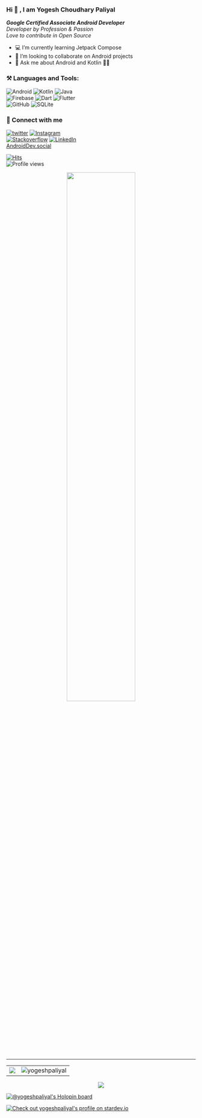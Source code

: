 

### Hi 👋 , I am Yogesh Choudhary Paliyal
***Google Certified Associate Android Developer***  
*Developer by Profession & Passion*  
*Love to contribute in Open Source*


- 💻  I’m currently learning Jetpack Compose
- 👯  I’m looking to collaborate on Android projects
- 💬  Ask me about Android and Kotlin 💚💜

### **⚒️ Languages and Tools:**  

![Android](https://img.shields.io/badge/Android-3DDC84?style=for-the-badge&logo=android&logoColor=white)
![Kotlin](https://img.shields.io/badge/kotlin-%230095D5.svg?style=for-the-badge&logo=kotlin&logoColor=white)
![Java](https://img.shields.io/badge/java-%23ED8B00.svg?style=for-the-badge&logo=java&logoColor=white)  
![Firebase](https://img.shields.io/badge/firebase-%23039BE5.svg?style=for-the-badge&logo=firebase)
![Dart](https://img.shields.io/badge/dart-%230175C2.svg?style=for-the-badge&logo=dart&logoColor=white)
![Flutter](https://img.shields.io/badge/Flutter-%2302569B.svg?style=for-the-badge&logo=Flutter&logoColor=white)  
![GitHub](https://img.shields.io/badge/github-%23121011.svg?style=for-the-badge&logo=github&logoColor=white)
![SQLite](https://img.shields.io/badge/sqlite-%2307405e.svg?style=for-the-badge&logo=sqlite&logoColor=white)



### 🤝 Connect with me 
<a href="https://bit.ly/gh-yogeshpaliyal-twitter" target="_blank"><img src="https://img.shields.io/badge/Twitter-Yogesh_Paliyal-00acee?style=for-the-badge&logo=twitter" alt="twitter"></a>  <a href="https://bit.ly/gt-yogeshpaliyal-insta" target="_blank"><img src="https://img.shields.io/badge/Instagram-Yogesh_Paliyal-E1306C?style=for-the-badge&logo=Instagram" alt="Instagram"></a>  
<a href="https://bit.ly/gt-yogeshpaliyal-sto" target="_blank"><img src="https://img.shields.io/badge/Stackoverflow-Yogesh%20Paliyal-ef8236?style=for-the-badge&logo=Stackoverflow" alt="Stackoverflow"></a> <a href="https://bit.ly/gt-yogeshpaliyal-linkedin" target="_blank"><img src="https://img.shields.io/badge/LinkedIn-Yogesh%20Paliyal-0e76a8?style=for-the-badge&logo=linkedin" alt="LinkedIn"></a>   
<a rel="nofollow me" href="https://androiddev.social/@yogeshpaliyal">AndroidDev.social</a>

[![Hits](https://hits.seeyoufarm.com/api/count/incr/badge.svg?url=https%3A%2F%2Fgithub.com%2Fyogeshpaliyal&count_bg=%2379C83D&title_bg=%23555555&icon=&icon_color=%23E7E7E7&title=hits&edge_flat=true)](https://yogeshpaliyal.com)  
![Profile views](https://gpvc.arturio.dev/yogeshpaliyal)  

<center>
<a href="https://github.com/ryo-ma/github-profile-trophy">
  <img src="https://github-profile-trophy.vercel.app/?username=yogeshpaliyal&column=6" width="60%"/>
</a>
 </center>

---

<table border="0px" style="border:0px">
  <tr>
  <td>
<img src="https://github-readme-stats.vercel.app/api?username=yogeshpaliyal&count_private=true&include_all_commits=true" />    
    </td>
    <td>
        <img src="https://github-readme-streak-stats.herokuapp.com/?user=yogeshpaliyal&count_private=true" alt="yogeshpaliyal" />
    </td>
  
  </tr>
  </table>  

<div  align="center">
  <img src="https://github-readme-stats.vercel.app/api/top-langs/?username=yogeshpaliyal&layout=compact" />
  </div>


[![@yogeshpaliyal's Holopin board](https://holopin.io/api/user/board?user=yogeshpaliyal)](https://holopin.io/@yogeshpaliyal)

[![Check out yogeshpaliyal's profile on stardev.io](https://stardev.io/developers/yogeshpaliyal/badge/languages/country.svg)](https://stardev.io/developers/yogeshpaliyal)
